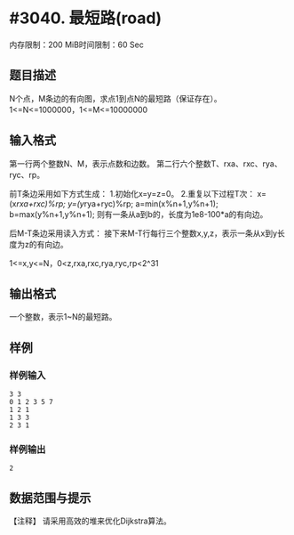 # #3040. 最短路(road)

内存限制：200 MiB时间限制：60 Sec

## 题目描述

N个点，M条边的有向图，求点1到点N的最短路（保证存在）。
1<=N<=1000000，1<=M<=10000000

## 输入格式


第一行两个整数N、M，表示点数和边数。
第二行六个整数T、rxa、rxc、rya、ryc、rp。

前T条边采用如下方式生成：
1.初始化x=y=z=0。
2.重复以下过程T次：
x=(x*rxa+rxc)%rp;
y=(y*rya+ryc)%rp;
a=min(x%n+1,y%n+1);
b=max(y%n+1,y%n+1);
则有一条从a到b的，长度为1e8-100*a的有向边。

后M-T条边采用读入方式：
接下来M-T行每行三个整数x,y,z，表示一条从x到y长度为z的有向边。

1<=x,y<=N，0<z,rxa,rxc,rya,ryc,rp<2^31

## 输出格式


一个整数，表示1~N的最短路。

## 样例

### 样例输入

    
    3 3
    0 1 2 3 5 7
    1 2 1
    1 3 3
    2 3 1
    
    
    

### 样例输出

    
    2
    
    
    

## 数据范围与提示

【注释】
请采用高效的堆来优化Dijkstra算法。
